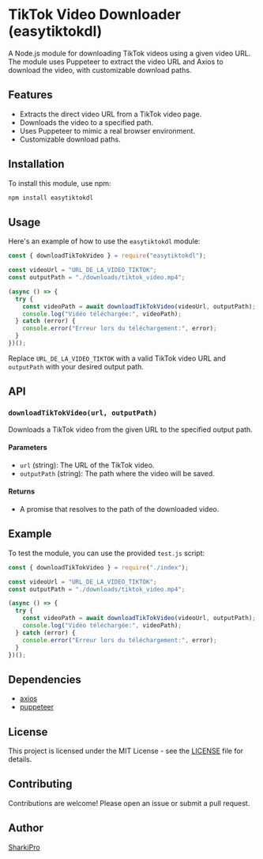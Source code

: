 # TikTok Video Downloader (easytiktokdl)

A Node.js module for downloading TikTok videos using a given video URL. The module uses Puppeteer to extract the video URL and Axios to download the video, with customizable download paths.

## Features

- Extracts the direct video URL from a TikTok video page.
- Downloads the video to a specified path.
- Uses Puppeteer to mimic a real browser environment.
- Customizable download paths.

## Installation

To install this module, use npm:

```bash
npm install easytiktokdl
```

## Usage

Here's an example of how to use the `easytiktokdl` module:

```javascript
const { downloadTikTokVideo } = require("easytiktokdl");

const videoUrl = "URL_DE_LA_VIDEO_TIKTOK";
const outputPath = "./downloads/tiktok_video.mp4";

(async () => {
  try {
    const videoPath = await downloadTikTokVideo(videoUrl, outputPath);
    console.log("Vidéo téléchargée:", videoPath);
  } catch (error) {
    console.error("Erreur lors du téléchargement:", error);
  }
})();
```

Replace `URL_DE_LA_VIDEO_TIKTOK` with a valid TikTok video URL and `outputPath` with your desired output path.

## API

### `downloadTikTokVideo(url, outputPath)`

Downloads a TikTok video from the given URL to the specified output path.

#### Parameters

- `url` (string): The URL of the TikTok video.
- `outputPath` (string): The path where the video will be saved.

#### Returns

- A promise that resolves to the path of the downloaded video.

## Example

To test the module, you can use the provided `test.js` script:

```javascript
const { downloadTikTokVideo } = require("./index");

const videoUrl = "URL_DE_LA_VIDEO_TIKTOK";
const outputPath = "./downloads/tiktok_video.mp4";

(async () => {
  try {
    const videoPath = await downloadTikTokVideo(videoUrl, outputPath);
    console.log("Vidéo téléchargée:", videoPath);
  } catch (error) {
    console.error("Erreur lors du téléchargement:", error);
  }
})();
```

## Dependencies

- [axios](https://www.npmjs.com/package/axios)
- [puppeteer](https://www.npmjs.com/package/puppeteer)

## License

This project is licensed under the MIT License - see the [LICENSE](LICENSE) file for details.

## Contributing

Contributions are welcome! Please open an issue or submit a pull request.

## Author

[SharkiPro](https://github.com/SharkiPro/)
